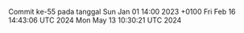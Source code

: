 Commit ke-55 pada tanggal Sun Jan 01 14:00 2023 +0100
Fri Feb 16 14:43:06 UTC 2024
Mon May 13 10:30:21 UTC 2024
